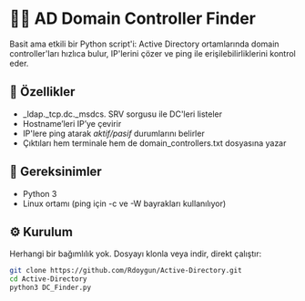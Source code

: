# 🕵‍♂ AD Domain Controller Finder

Basit ama etkili bir Python script'i: Active Directory ortamlarında domain controller'ları hızlıca bulur, IP'lerini çözer ve ping ile erişilebilirliklerini kontrol eder.

## 🚀 Özellikler

- _ldap._tcp.dc._msdcs.<domain> SRV sorgusu ile DC'leri listeler  
- Hostname’leri IP’ye çevirir  
- IP'lere ping atarak *aktif/pasif* durumlarını belirler  
- Çıktıları hem terminale hem de domain_controllers.txt dosyasına yazar

## 🔧 Gereksinimler

- Python 3
- Linux ortamı (ping için -c ve -W bayrakları kullanılıyor)

## ⚙ Kurulum

Herhangi bir bağımlılık yok. Dosyayı klonla veya indir, direkt çalıştır:

```bash
git clone https://github.com/Rdoygun/Active-Directory.git
cd Active-Directory
python3 DC_Finder.py 
